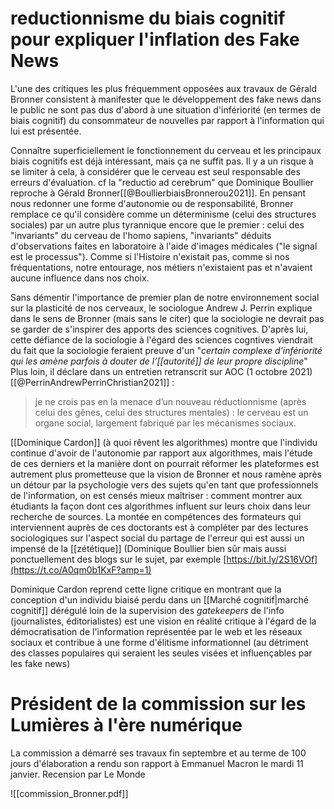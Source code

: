

# reductionnisme du biais cognitif pour expliquer l'inflation des Fake News

L'une des critiques les plus fréquemment opposées aux travaux de Gérald Bronner consistent à manifester que le développement des fake news dans le public ne sont pas dus d'abord à une situation d'infériorité (en termes de biais cognitif) du consommateur de nouvelles par rapport à l'information qui lui est présentée. 

Connaître superficiellement le fonctionnement du cerveau et les principaux biais cognitifs est déjà intéressant, mais ça ne suffit pas. Il y a un risque à se limiter à cela, à considérer que le cerveau est seul responsable des erreurs d'évaluation. cf la "reductio ad cerebrum" que Dominique Boullier reproche à Gérald Bronner[[@BoullierbiaisBronnerou2021]]. En pensant nous redonner une forme d'autonomie ou de responsabilité, Bronner remplace ce qu'il considère comme un déterminisme (celui des structures sociales) par un autre plus tyrannique encore que le premier : celui des "invariants" du cerveau de l'homo sapiens, "invariants" déduits d'observations faites en laboratoire à l'aide d'images médicales ("le signal est le processus"). Comme si l'Histoire n'existait pas, comme si nos fréquentations, notre entourage, nos métiers n'existaient pas et n'avaient aucune influence dans nos choix.

Sans démentir l'importance de premier plan de notre environnement social sur la plasticité de nos cerveaux, le sociologue Andrew J. Perrin explique dans le sens de Bronner (mais sans le citer) que la sociologie ne devrait pas se garder de s'inspirer des apports des sciences cognitives. D'après lui, cette défiance de la sociologie à l'égard des sciences cogntives viendrait du fait que la sociologie feraient preuve d'un "*certain complexe d’infériorité  qui les amène parfois à douter de l’[[autorité]] de leur propre discipline*"
Plus loin, il déclare dans un entretien retranscrit sur AOC (1 octobre 2021)[[@PerrinAndrewPerrinChristian2021]] :

> je ne crois pas en la menace d’un nouveau réductionnisme (après celui des gênes, celui des structures mentales) : le cerveau est un organe social, largement fabriqué par les mécanismes sociaux.

[[Dominique Cardon]] (à quoi rêvent les algorithmes) montre que l'individu continue d'avoir de l'autonomie par rapport aux algorithmes, mais l'étude de ces derniers et la manière dont on pourrait réformer les plateformes est autrement plus prometteuse que la vision de Bronner et nous ramène après un détour par la psychologie vers des sujets qu'en tant que professionnels de l'information, on est censés mieux maîtriser : comment montrer aux étudiants la façon dont ces algorithmes influent sur leurs choix dans leur recherche de sources.
La montée en compétences des formateurs qui interviennent auprès de ces doctorants est à compléter par des lectures sociologiques sur l'aspect social du partage de l'erreur qui est aussi un impensé de la [[zététique]] (Dominique Boullier bien sûr mais aussi ponctuellement des blogs sur le sujet, par exemple [https://bit.ly/2S16VOf](https://t.co/A0qm0b1KxF?amp=1)

Dominique Cardon reprend cette ligne critique en montrant que la conception d'un individu biaisé perdu dans un [[Marché cognitif|marché cognitif]] dérégulé loin de la supervision des *gatekeepers* de l'info (journalistes, éditorialistes) est une vision en réalité critique à l'égard de la démocratisation de l'information représentée par le web et les réseaux sociaux et contribue à une forme d'élitisme informationnel (au détriment des classes populaires qui seraient les seules visées et influençables par les fake news)



# Président de la commission sur les Lumières à l'ère numérique

La commission a démarré ses travaux fin septembre et au terme de 100 jours d'élaboration a rendu son rapport à Emmanuel Macron le mardi 11 janvier. 
Recension par Le Monde

![[commission_Bronner.pdf]]

